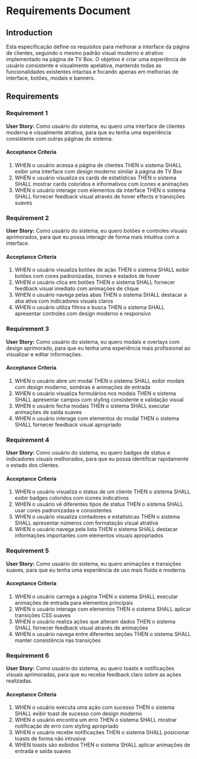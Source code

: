 # Requirements Document

## Introduction

Esta especificação define os requisitos para melhorar a interface da página de clientes, seguindo o mesmo padrão visual moderno e atrativo implementado na página de TV Box. O objetivo é criar uma experiência de usuário consistente e visualmente apelativa, mantendo todas as funcionalidades existentes intactas e focando apenas em melhorias de interface, botões, modais e banners.

## Requirements

### Requirement 1

**User Story:** Como usuário do sistema, eu quero uma interface de clientes moderna e visualmente atrativa, para que eu tenha uma experiência consistente com outras páginas do sistema.

#### Acceptance Criteria

1. WHEN o usuário acessa a página de clientes THEN o sistema SHALL exibir uma interface com design moderno similar à página de TV Box
2. WHEN o usuário visualiza os cards de estatísticas THEN o sistema SHALL mostrar cards coloridos e informativos com ícones e animações
3. WHEN o usuário interage com elementos da interface THEN o sistema SHALL fornecer feedback visual através de hover effects e transições suaves

### Requirement 2

**User Story:** Como usuário do sistema, eu quero botões e controles visuais aprimorados, para que eu possa interagir de forma mais intuitiva com a interface.

#### Acceptance Criteria

1. WHEN o usuário visualiza botões de ação THEN o sistema SHALL exibir botões com cores padronizadas, ícones e estados de hover
2. WHEN o usuário clica em botões THEN o sistema SHALL fornecer feedback visual imediato com animações de clique
3. WHEN o usuário navega pelas abas THEN o sistema SHALL destacar a aba ativa com indicadores visuais claros
4. WHEN o usuário utiliza filtros e busca THEN o sistema SHALL apresentar controles com design moderno e responsivo

### Requirement 3

**User Story:** Como usuário do sistema, eu quero modais e overlays com design aprimorado, para que eu tenha uma experiência mais profissional ao visualizar e editar informações.

#### Acceptance Criteria

1. WHEN o usuário abre um modal THEN o sistema SHALL exibir modais com design moderno, sombras e animações de entrada
2. WHEN o usuário visualiza formulários nos modais THEN o sistema SHALL apresentar campos com styling consistente e validação visual
3. WHEN o usuário fecha modais THEN o sistema SHALL executar animações de saída suaves
4. WHEN o usuário interage com elementos do modal THEN o sistema SHALL fornecer feedback visual apropriado

### Requirement 4

**User Story:** Como usuário do sistema, eu quero badges de status e indicadores visuais melhorados, para que eu possa identificar rapidamente o estado dos clientes.

#### Acceptance Criteria

1. WHEN o usuário visualiza o status de um cliente THEN o sistema SHALL exibir badges coloridos com ícones indicativos
2. WHEN o usuário vê diferentes tipos de status THEN o sistema SHALL usar cores padronizadas e consistentes
3. WHEN o usuário visualiza contadores e estatísticas THEN o sistema SHALL apresentar números com formatação visual atrativa
4. WHEN o usuário navega pela lista THEN o sistema SHALL destacar informações importantes com elementos visuais apropriados

### Requirement 5

**User Story:** Como usuário do sistema, eu quero animações e transições suaves, para que eu tenha uma experiência de uso mais fluida e moderna.

#### Acceptance Criteria

1. WHEN o usuário carrega a página THEN o sistema SHALL executar animações de entrada para elementos principais
2. WHEN o usuário interage com elementos THEN o sistema SHALL aplicar transições CSS suaves
3. WHEN o usuário realiza ações que alteram dados THEN o sistema SHALL fornecer feedback visual através de animações
4. WHEN o usuário navega entre diferentes seções THEN o sistema SHALL manter consistência nas transições

### Requirement 6

**User Story:** Como usuário do sistema, eu quero toasts e notificações visuais aprimoradas, para que eu receba feedback claro sobre as ações realizadas.

#### Acceptance Criteria

1. WHEN o usuário executa uma ação com sucesso THEN o sistema SHALL exibir toast de sucesso com design moderno
2. WHEN o usuário encontra um erro THEN o sistema SHALL mostrar notificação de erro com styling apropriado
3. WHEN o usuário recebe notificações THEN o sistema SHALL posicionar toasts de forma não intrusiva
4. WHEN toasts são exibidos THEN o sistema SHALL aplicar animações de entrada e saída suaves
